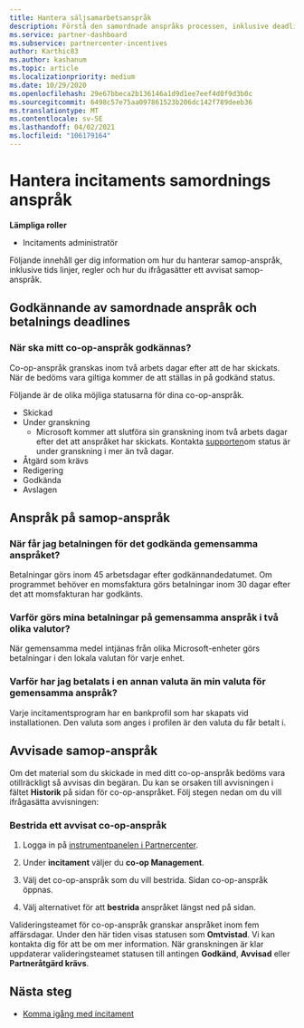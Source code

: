 ```yaml
---
title: Hantera säljsamarbetsanspråk
description: Förstå den samordnade anspråks processen, inklusive deadlines, valuta problem och hur man ifrågasätter ett avvisat samop-anspråk.
ms.service: partner-dashboard
ms.subservice: partnercenter-incentives
author: Karthic83
ms.author: kashanum
ms.topic: article
ms.localizationpriority: medium
ms.date: 10/29/2020
ms.openlocfilehash: 29e67bbeca2b136146a1d9d1ee7eef4d0f9d3b0c
ms.sourcegitcommit: 6498c57e75aa097861523b206dc142f789deeb36
ms.translationtype: MT
ms.contentlocale: sv-SE
ms.lasthandoff: 04/02/2021
ms.locfileid: "106179164"
---
```

# <a name="manage-incentives-co-op-claims"></a>Hantera incitaments samordnings anspråk

**Lämpliga roller**

- Incitaments administratör

Följande innehåll ger dig information om hur du hanterar samop-anspråk, inklusive tids linjer, regler och hur du ifrågasätter ett avvisat samop-anspråk.

## <a name="co-op-claims-approval-and-payment-deadlines"></a>Godkännande av samordnade anspråk och betalnings deadlines

### <a name="when-will-my-co-op-claim-be-approved"></a>När ska mitt co-op-anspråk godkännas?

Co-op-anspråk granskas inom två arbets dagar efter att de har skickats. När de bedöms vara giltiga kommer de att ställas in på godkänd status.  

Följande är de olika möjliga statusarna för dina co-op-anspråk.

- Skickad
- Under granskning
  - Microsoft kommer att slutföra sin granskning inom två arbets dagar efter det att anspråket har skickats. Kontakta [supporten](https://partner.microsoft.com/dashboard/support/incentives/servicerequests?category=incentives)om status är under granskning i mer än två dagar.
- Åtgärd som krävs
- Redigering
- Godkända
- Avslagen

## <a name="co-op-claim-payments"></a>Anspråk på samop-anspråk

### <a name="when-will-i-get-the-payment-for-the-approved-co-op-claim"></a>När får jag betalningen för det godkända gemensamma anspråket?

Betalningar görs inom 45 arbetsdagar efter godkännandedatumet. Om programmet behöver en momsfaktura görs betalningar inom 30 dagar efter det att momsfakturan har godkänts.

### <a name="why-are-my-co-op-claim-payments-made-in-two-different-currencies"></a>Varför görs mina betalningar på gemensamma anspråk i två olika valutor?

När gemensamma medel intjänas från olika Microsoft-enheter görs betalningar i den lokala valutan för varje enhet.  

### <a name="why-was-i-paid-in-a-currency-other-than-my-co-op-claim-currency"></a>Varför har jag betalats i en annan valuta än min valuta för gemensamma anspråk?

Varje incitamentsprogram har en bankprofil som har skapats vid installationen. Den valuta som anges i profilen är den valuta du får betalt i.

## <a name="rejected-co-op-claims"></a>Avvisade samop-anspråk

Om det material som du skickade in med ditt co-op-anspråk bedöms vara otillräckligt så avvisas din begäran. Du kan se orsaken till avvisningen i fältet **Historik** på sidan för co-op-anspråket. Följ stegen nedan om du vill ifrågasätta avvisningen:

### <a name="dispute-a-rejected-co-op-claim"></a>Bestrida ett avvisat co-op-anspråk

1. Logga in på [instrumentpanelen i Partnercenter](https://partner.microsoft.com/dashboard/).

2. Under **incitament** väljer du **co-op Management**.

3. Välj det co-op-anspråk som du vill bestrida. Sidan co-op-anspråk öppnas.

4. Välj alternativet för att **bestrida** anspråket längst ned på sidan.

Valideringsteamet för co-op-anspråk granskar anspråket inom fem affärsdagar. Under den här tiden visas statusen som **Omtvistad**. Vi kan kontakta dig för att be om mer information. När granskningen är klar uppdaterar valideringsteamet statusen till antingen **Godkänd**, **Avvisad** eller **Partneråtgärd krävs**.

## <a name="next-steps"></a>Nästa steg

- [Komma igång med incitament](incentives-get-started-intro.md)
